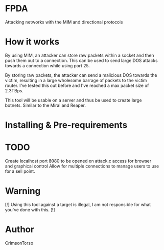 # FPDA
Attacking networks with the MIM and directional protocols

# How it works
By using MIM, an attacker can store raw packets within a socket and then push them out to a connection. This can be used to send large DOS attacks towards a connection while using port 25.

By storing raw packets, the attacker can send a malicious DOS towards the victim, resulting in a large wholesome barrage of packets to the victim router. I've tested this out before and I've reached a max packet size of 2.3TBps.

This tool will be usable on a server and thus be used to create large botnets. Similar to the Mirai and Reaper.

# Installing & Pre-requirements










# TODO

Create localhost port 8080 to be opened on attack.c access for browser and graphical control
Allow for multiple connections to manage users to use for a sell point.








# Warning
[!] Using this tool against a target is illegal, I am not responsible for what you've done with this. [!]

# Author

CrimsonTorso
